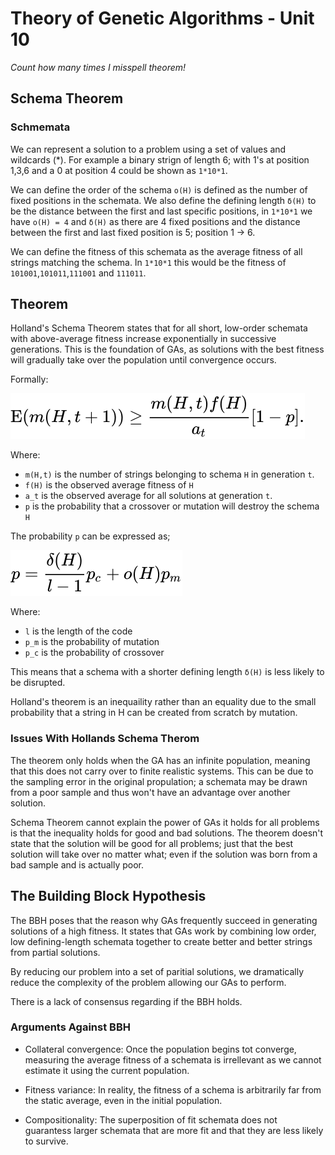 # Theory of Genetic Algorithms - Unit 10

_Count how many  times I misspell theorem!_ 

## Schema Theorem

### Schmemata

We can represent a solution to a problem using a set of values and wildcards (*). For example a binary strign of length 6; with 1's at position 1,3,6 and a 0 at position 4 could be shown as `1*10*1`. 

We can define the order of the schema `o(H)` is defined as the number of fixed positions in the schemata. We also define the defining length `δ(H)` to be the distance between the first and last specific positions, in `1*10*1` we have `o(H) = 4` and `δ(H)` as there are 4 fixed positions and the distance between the first and last fixed position is 5; position 1 -> 6.

We can define the fitness of this schemata as the average fitness of all strings matching the schema. In `1*10*1` this would be the fitness of `101001`,`101011`,`111001` and `111011`. 

## Theorem

Holland's Schema Theorem states that for all short, low-order schemata with above-average fitness increase exponentially in successive generations. This is the foundation of GAs, as solutions with the best fitness will gradually take over the population until convergence occurs. 

Formally:

![](assets/holland.svg)

Where: 
* `m(H,t)` is the number of strings belonging to schema `H` in generation `t`. 
* `f(H)` is the observed average fitness of `H`
* `a_t` is the observed average for all solutions at generation `t`. 
* `p` is the probability that a crossover or mutation will destroy the schema `H`

The probability `p` can be expressed as; 

![](assets/holland2.svg)

Where:
* `l` is the length of the code
* `p_m` is the probability of mutation
* `p_c` is the probability of crossover

This means that a schema with a shorter defining length `δ(H)` is less likely to be disrupted. 

Holland's theorem is an inequaility rather than an equality due to the small probability that a string in H can be created from scratch by mutation.


### Issues With Hollands Schema Therom

The theorem only holds when the GA has an infinite population, meaning that this does not carry over to finite realistic systems. This can be due to the sampling error in the original propulation; a schemata may be drawn from a poor sample and thus won't have an advantage over another solution. 

Schema Theorem cannot explain the power of GAs it holds for all problems is that the inequality holds for good and bad solutions. The theorem doesn't state that the solution will be good for all problems; just that the best solution will take over no matter what; even if the solution was born from a bad sample and is actually poor. 

## The Building Block Hypothesis

The BBH poses that the reason why GAs frequently succeed in generating solutions of a high fitness. It states that GAs work by combining low order, low defining-length schemata together to create better and better strings from partial solutions. 

By reducing our problem into a set of paritial solutions, we dramatically reduce the complexity of the problem  allowing our GAs to perform. 

There is a lack of consensus regarding if the BBH holds. 

### Arguments Against BBH

* Collateral convergence: Once the population begins tot converge, measuring the average fitness of a schemata is irrellevant as we cannot estimate it using the current population. 

* Fitness variance: In reality, the fitness of a schema is arbitrarily far from the static average, even in the initial population.

* Compositionality: The superposition of fit schemata does not guarantess larger schemata that are more fit and that they are less likely to survive. 
